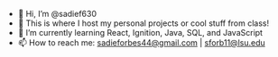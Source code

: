 - 👋 Hi, I’m @sadief630
- 👀 This is where I host my personal projects or cool stuff from class!
- 🌱 I’m currently learning React, Ignition, Java, SQL, and JavaScript
- 📫 How to reach me: sadieforbes44@gmail.com | sforb11@lsu.edu 
